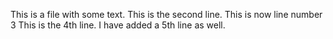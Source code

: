 This is a file with some text.
This is the second line.
This is now line number 3
This is the 4th line.
I have added a 5th line as well.
